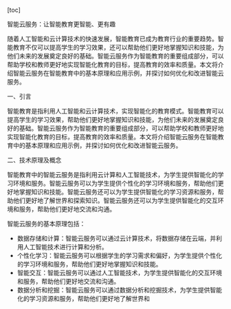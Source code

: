 
[toc]                    
                
                
智能云服务：让智能教育更智能、更有趣

随着人工智能和云计算技术的快速发展，智能教育已成为教育行业的重要趋势。智能教育不仅可以提高学生的学习效果，还可以帮助他们更好地掌握知识和技能，为他们未来的发展奠定良好的基础。智能云服务作为智能教育的重要组成部分，可以帮助学校和教师更好地实现智能化教育的目标，提高教育的效率和质量。本文将介绍智能云服务在智能教育中的基本原理和应用示例，并探讨如何优化和改进智能云服务。

一、引言

智能教育是指利用人工智能和云计算技术，实现智能化的教育模式。智能教育可以提高学生的学习效果，帮助他们更好地掌握知识和技能，为他们未来的发展奠定良好的基础。智能云服务作为智能教育的重要组成部分，可以帮助学校和教师更好地实现智能化教育的目标，提高教育的效率和质量。本文将介绍智能云服务在智能教育中的基本原理和应用示例，并探讨如何优化和改进智能云服务。

二、技术原理及概念

智能教育中的智能云服务是指利用云计算和人工智能技术，为学生提供智能化的学习环境和服务。智能云服务可以为学生提供个性化的学习环境和服务，帮助他们更好地掌握知识和技能。智能云服务还可以为学生提供智能化的学习资源和服务，帮助他们更好地了解世界和探索知识。智能云服务还可以为学生提供智能化的交互环境和服务，帮助他们更好地交流和沟通。

智能云服务的基本原理包括：

- 数据存储和计算：智能云服务可以通过云计算技术，将数据存储在云端，并利用人工智能技术进行计算和分析。
- 个性化学习：智能云服务可以根据学生的学习需求和偏好，为学生提供个性化的学习环境和服务，帮助他们更好地掌握知识和技能。
- 智能交互：智能云服务可以通过人工智能技术，为学生提供智能化的交互环境和服务，帮助他们更好地交流和沟通。
- 数据分析和挖掘：智能云服务可以通过数据分析和挖掘技术，为学生提供智能化的学习资源和服务，帮助他们更好地了解世界和

